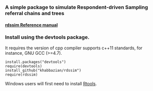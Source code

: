 ### A simple package to simulate Respondent-driven Sampling referral chains and trees
#### [rdssim Reference manual](http://www.columbia.edu/~mhk2154/pdfs/rdssim.pdf)

### Install using the devtools package.
It requires the version of cpp compiler supports c++11 standards, for instance, GNU GCC (>=4.7).
```
install.packages("devtools")
require(devtools)
install_github("khabbazian/rdssim")
require(rdssim)
```
Windows users will first need to install [Rtools](https://cran.r-project.org/bin/windows/Rtools/).
